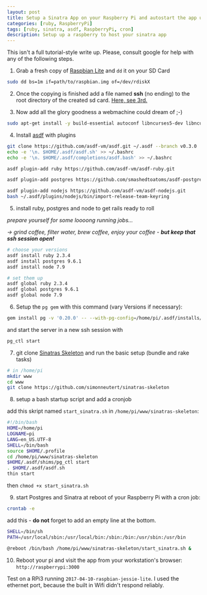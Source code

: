 ```yaml
---
layout: post
title: Setup a Sinatra App on your Raspberry Pi and autostart the app using asdf and cron
categories: [ruby, RaspberryPi]
tags: [ruby, sinatra, asdf, RaspberryPi, cron]
description: Setup up a raspberry to host your sinatra app
---
```


This isn't a full tutorial-style write up. Please, consult google for help with any of the following steps.

1. Grab a fresh copy of [Raspbian Lite](https://www.raspberrypi.org/downloads/raspbian/) and `dd` it on your SD Card

``` bash
sudo dd bs=1m if=path/to/raspbian.img of=/dev/rdiskX
```

2. Once the copying is finished add a file named __ssh__ (no ending) to the root directory of the created sd card. [Here, see 3rd.](https://www.raspberrypi.org/documentation/remote-access/ssh/README.md)

3. Now add all the glory goodness a webmachine could dream of ;-)

``` bash
sudo apt-get install -y build-essential autoconf libncurses5-dev libncursesw5-dev libwxgtk2.8-dev libgl1-mesa-dev libglu1-mesa-dev libpng3 libssh-dev unixodbc-dev libpq-dev libcurl4-openssl-dev libreadline-dev gcc automake make libssl-dev libncurses-dev libyaml-dev libxslt-dev libffi-dev libtool git zlib1g-dev libbz2-dev libsqlite3-dev wget curl llvm xz-utils tk-dev m4
```

4. Install [asdf](https://github.com/asdf-vm/asdf) with plugins

``` bash
git clone https://github.com/asdf-vm/asdf.git ~/.asdf --branch v0.3.0
echo -e '\n. $HOME/.asdf/asdf.sh' >> ~/.bashrc
echo -e '\n. $HOME/.asdf/completions/asdf.bash' >> ~/.bashrc

asdf plugin-add ruby https://github.com/asdf-vm/asdf-ruby.git

asdf plugin-add postgres https://github.com/smashedtoatoms/asdf-postgres.git

asdf plugin-add nodejs https://github.com/asdf-vm/asdf-nodejs.git
bash ~/.asdf/plugins/nodejs/bin/import-release-team-keyring
```

5. install ruby, postgres and node to get rails ready to roll

_prepare yourself for some loooong running jobs..._

_-> grind coffee, filter water, brew coffee, enjoy your coffee - **but keep that ssh session open!**_

``` bash
# choose your versions
asdf install ruby 2.3.4
asdf install postgres 9.6.1
asdf install node 7.9

# set them up
asdf global ruby 2.3.4
asdf global postgres 9.6.1
asdf global node 7.9
```

6. Setup the `pg gem` with this command (vary Versions if necessary):

``` bash
gem install pg -v '0.20.0' -- --with-pg-config=/home/pi/.asdf/installs/postgres/9.6.1/bin/pg_config

```

and start the server in a new ssh session with

``` bash
pg_ctl start
```

7. git clone [Sinatras Skeleton](https://github.com/simonneutert/sinatras-skeleton) and run the basic setup (bundle and rake tasks)

``` bash
# in /home/pi
mkdir www
cd www
git clone https://github.com/simonneutert/sinatras-skeleton
```

8. setup a bash startup script and add a cronjob

add this skript named `start_sinatra.sh` in `/home/pi/www/sinatras-skeleton`:
``` bash
#!/bin/bash
HOME=/home/pi
LOGNAME=pi
LANG=en_US.UTF-8
SHELL=/bin/bash
source $HOME/.profile
cd /home/pi/www/sinatras-skeleton
$HOME/.asdf/shims/pg_ctl start
. $HOME/.asdf/asdf.sh
thin start
```

then `chmod +x start_sinatra.sh`

9. start Postgres and Sinatra at reboot of your Raspberry Pi with a cron job:

``` bash
crontab -e
```

add this - __do not__ forget to add an empty line at the bottom.

``` bash
SHELL=/bin/sh
PATH=/usr/local/sbin:/usr/local/bin:/sbin:/bin:/usr/sbin:/usr/bin

@reboot /bin/bash /home/pi/www/sinatras-skeleton/start_sinatra.sh &

```

10. Reboot your pi and visit the app from your workstation's browser: `http://raspberrypi:3000`

Test on a RPi3 running `2017-04-10-raspbian-jessie-lite`. I used the ethernet port, because the built in Wifi didn't respond reliably.
